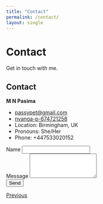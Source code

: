```yaml
---
title: "Contact"
permalink: /contact/
layout: single
---
```


<div class="hero">
  <h1>Contact</h1>
  <p>Get in touch with me.</p>
</div>

## Contact

<link rel="stylesheet" href="https://cdnjs.cloudflare.com/ajax/libs/font-awesome/6.5.1/css/all.min.css">

**M N Pasima**

<ul class="contact-list">
  <li><i class="fas fa-envelope"></i> <a href="mailto:passypet@gmail.com">passypet@gmail.com</a></li>
  <li><i class="fab fa-linkedin"></i> <a href="https://www.linkedin.com/in/nyanga-p-674721258/">nyanga-p-674721258</a></li>
  <li>Location: Birmingham, UK</li>
  <li>Pronouns: She/Her</li>
  <li>Phone: +447533020152</li>
</ul>

<form class="contact-form" action="mailto:passypet@gmail.com" method="post" enctype="text/plain">
  <div class="form-group">
    <label for="name">Name</label>
    <input type="text" id="name" name="name" class="form-control" required>
  </div>
  <div class="form-group">
    <label for="message">Message</label>
    <textarea id="message" name="message" rows="4" class="form-control" required></textarea>
  </div>
  <button type="submit" class="btn btn-primary">Send</button>
</form>

<div class="navigation-buttons">
  <a href="{{ site.baseurl }}/interests/" class="btn btn-primary">Previous</a>
</div>

